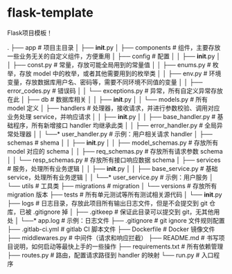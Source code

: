 # flask-template
Flask项目模板！

.
├── app # 项目主目录
│   ├── __init__.py
│   ├── components # 组件，主要存放一些业务无关的自定义组件，方便重用
│   ├── config # 配置
│   │   ├── __init__.py
│   │   ├── const.py # 常量，存放可能全局用到的常量值
│   │   ├── enums.py # 枚举，存放 model 中的枚举，或者其他需要用到的枚举类
│   │   ├── env.py # 环境变量，存放数据库用户名、密码等，需要不同环境不同值的变量
│   │   ├── error_codes.py # 错误码
│   │   └── exceptions.py # 异常，所有自定义异常存放在此
│   ├── db # 数据库相关
│   │   ├── __init__.py
│   │   └── models.py # 所有 model 定义
│   ├── handlers # 处理器，接收请求，并进行参数校验、调用对应业务处理 service，并响应请求
│   │   ├── __init__.py
│   │   ├── base_handler.py # 基础程序，所有新增接口 handler 均继承此类
│   │   ├── error_handler.py # 全局异常处理器
│   │   └──* user_handler.py # 示例：用户相关请求 handler
│   ├── schemas # shema
│   │   ├── __init__.py
│   │   ├── model_schemas.py # 存放所有 model 对应的 schema
│   │   ├── req_schemas.py # 存放所有请求参数 schema
│   │   └── resp_schemas.py # 存放所有接口响应数据 schema
│   ├── services # 服务，处理所有业务逻辑
│   │   ├── __init__.py
│   │   ├── base_service.py # 基础 service，处理所有业务逻辑
│   │   └──* user_service.py # 示例：用户服务
│   └── utils # 工具类
├── migrations # migration
│   └── versions # 存放所有 migration 版本
├── tests # 所有单元测试等所有测试相关源代码
│   └── __init__.py
├── logs # 日志目录，存放此项目所有输出日志文件，但是不会提交到 git 仓库，已被 .gitignore 掉
│   ├── .gitkeep # 保证此目录可以提交到 git，无其他用处
│   └──* app.log # 示例：日志文件
├── .gitignore # git ignore 文件规则配置
├── .gitlab-ci.yml # gitlab CI 脚本文件
├── Dockerfile # Docker 镜像文件
├── middlewares.py # 中间件（请求和响应拦截）
├── README.md # 书写项目说明，如何启动等最快上手的一些操作
├── requirements.txt # 所有依赖管理
├── routes.py # 路由，配置请求路径到 handler 的映射
└── run.py # 入口程序
